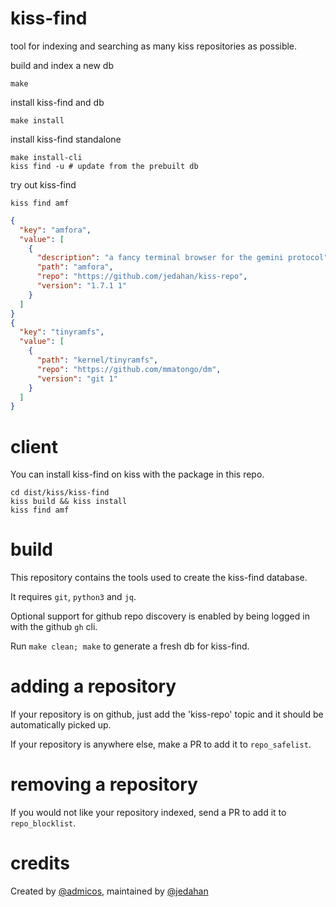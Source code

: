 # kiss-find

tool for indexing and searching as many kiss repositories as possible.

build and index a new db

    make 

install kiss-find and db

    make install

install kiss-find standalone

    make install-cli
    kiss find -u # update from the prebuilt db

try out kiss-find

    kiss find amf

```json
{
  "key": "amfora",
  "value": [
    {
      "description": "a fancy terminal browser for the gemini protocol",
      "path": "amfora",
      "repo": "https://github.com/jedahan/kiss-repo",
      "version": "1.7.1 1"
    }
  ]
}
{
  "key": "tinyramfs",
  "value": [
    {
      "path": "kernel/tinyramfs",
      "repo": "https://github.com/mmatongo/dm",
      "version": "git 1"
    }
  ]
}
```

# client

You can install kiss-find on kiss with the package in this repo.

    cd dist/kiss/kiss-find
    kiss build && kiss install
    kiss find amf

# build

This repository contains the tools used to create the kiss-find database.

It requires `git`, `python3` and `jq`.

Optional support for github repo discovery is enabled by being logged in with the github `gh` cli.

Run `make clean; make` to generate a fresh db for kiss-find.

# adding a repository

If your repository is on github, just add the 'kiss-repo' topic and it should be automatically picked up.

If your repository is anywhere else, make a PR to add it to `repo_safelist`.

# removing a repository

If you would not like your repository indexed, send a PR to add it to `repo_blocklist`.

# credits

Created by [@admicos](https://ecmelberk.com), maintained by [@jedahan](https://github.com/jedahan)
